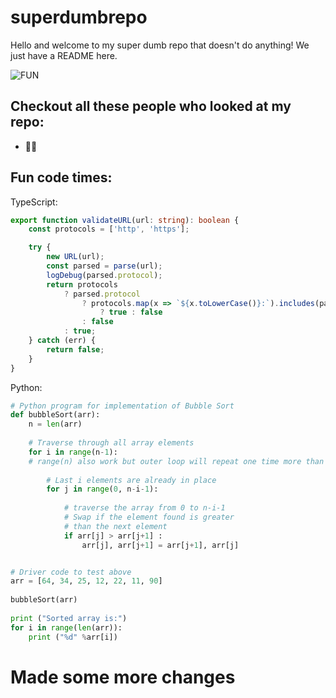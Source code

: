# superdumbrepo

Hello and welcome to my super dumb repo that doesn't do anything! We just have a README here.

![FUN](https://www.animatedimages.org/data/media/499/animated-fun-image-0392.gif)

## Checkout all these people who looked at my repo:
* 👩🏾


## Fun code times:

TypeScript:
```typescript
export function validateURL(url: string): boolean {
    const protocols = ['http', 'https'];

    try {
        new URL(url);
        const parsed = parse(url);
        logDebug(parsed.protocol);
        return protocols
            ? parsed.protocol
                ? protocols.map(x => `${x.toLowerCase()}:`).includes(parsed.protocol) 
                    ? true : false
                : false
            : true;
    } catch (err) {
        return false;
    }
}
```

Python:
```python
# Python program for implementation of Bubble Sort 
def bubbleSort(arr): 
    n = len(arr) 
  
    # Traverse through all array elements 
    for i in range(n-1): 
    # range(n) also work but outer loop will repeat one time more than needed. 
  
        # Last i elements are already in place 
        for j in range(0, n-i-1): 
  
            # traverse the array from 0 to n-i-1 
            # Swap if the element found is greater 
            # than the next element 
            if arr[j] > arr[j+1] : 
                arr[j], arr[j+1] = arr[j+1], arr[j] 


# Driver code to test above 
arr = [64, 34, 25, 12, 22, 11, 90] 
  
bubbleSort(arr) 
  
print ("Sorted array is:") 
for i in range(len(arr)): 
    print ("%d" %arr[i])
```


# Made some more changes
